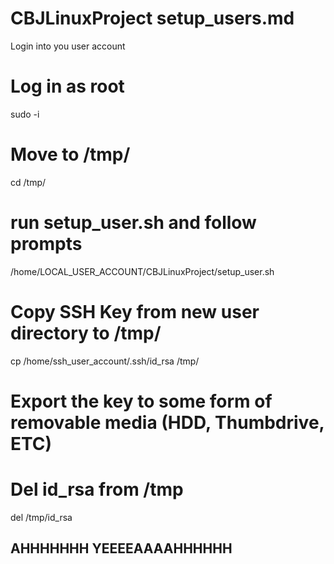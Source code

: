 # CBJLinuxProject setup_users.md

Login into you user account

# Log in as root

sudo -i

# Move to /tmp/

cd /tmp/

# run setup_user.sh and follow prompts

/home/LOCAL_USER_ACCOUNT/CBJLinuxProject/setup_user.sh

# Copy SSH Key from new user directory to /tmp/

cp /home/ssh_user_account/.ssh/id_rsa /tmp/

# Export the key to some form of removable media (HDD, Thumbdrive, ETC)

# Del id_rsa from /tmp

del /tmp/id_rsa


## AHHHHHHH YEEEEAAAAHHHHHH

